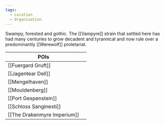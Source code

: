 ```yaml
---
tags:
  - Location
  - Organisation
---
```

Swampy, forested and gothic. The [[Vampyre]] strain that settled here has had many centuries to grow decadent and tyrannical and now rule over a predominantly [[Werewolf]] proletariat.



| POIs                        |     |
| --------------------------- | --- |
| [[Fuergard Gruft]]          |     |
| [[Jagentear Dell]]          |     |
| [[Mengelhaven]]             |     |
| [[Mouldenberg]]             |     |
| [[Port Gespenstein]]        |     |
| [[Schloss Sanginesti]]      |     |
| [[The Drakenmyre Imperium]] |     |
